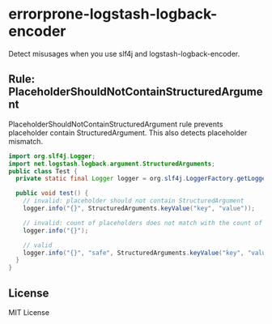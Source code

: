 # errorprone-logstash-logback-encoder

Detect misusages when you use slf4j and logstash-logback-encoder.

## Rule: PlaceholderShouldNotContainStructuredArgument

PlaceholderShouldNotContainStructuredArgument rule prevents placeholder contain StructuredArgument.
This also detects placeholder mismatch.

```java
import org.slf4j.Logger;
import net.logstash.logback.argument.StructuredArguments;
public class Test {
  private static final Logger logger = org.slf4j.LoggerFactory.getLogger(Test.class);

  public void test() {
    // invalid: placeholder should not contain StructuredArgument
    logger.info("{}", StructuredArguments.keyValue("key", "value"));

    // invalid: count of placeholders does not match with the count of arguments
    logger.info("{}");

    // valid
    logger.info("{}", "safe", StructuredArguments.keyValue("key", "value"));
  }
}
```

## License

MIT License
